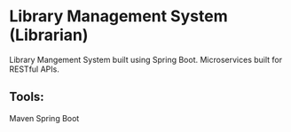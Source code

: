# Library Management System (Librarian)
Library Mangement System built using Spring Boot. Microservices built for RESTful APIs.
## Tools:
Maven
Spring Boot

